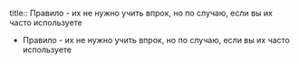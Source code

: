 title:: Правило - их не нужно учить впрок, но по случаю, если вы их часто используете

- Правило - их не нужно учить впрок, но по случаю, если вы их часто используете